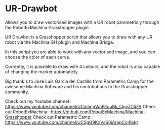 # UR-Drawbot
Allows you to draw vectorised images with a UR robot parametricly through the RobotExMachina Grasshopper plugin.

UR Drawbot is a Grasshopper script that allows you to draw with any UR robot via the Machina GH plugin and Machina Bridge.

In this script you are able to work with any vectorised image, and you can choose the color of each curve.

Currently, it is possible to draw with 4 colours, and the robot is also capable of changing the marker automaticly.

Big thank's to Jose Luis Garcia del Castillo from Parametric Camp for the awesome Machina Software and his contributions to the Grasshopper community.

Check out my Youtube channel : https://www.youtube.com/channel/UCmhngWaFEuuBk_fJgyZC5FA 
Check out RobotExMachina : https://github.com/RobotExMachina/Machina-Grasshopper
Check out Parametric Camp : https://www.youtube.com/channel/UCSgG9KzVsS6jArapCx-Bslg
